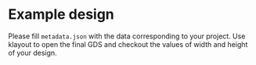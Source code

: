 # Example design 

Please fill `metadata.json` with the data corresponding to your project. 
Use klayout to open the final GDS and checkout the values of width and height of your design.
